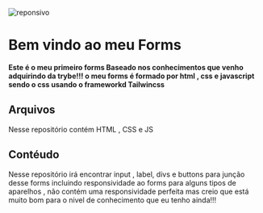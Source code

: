 ![reponsivo](https://github.com/lyusdevjr/ProjectForms/assets/131388000/bc15694c-183e-4874-8a97-95977dec2bd8)

# Bem vindo ao meu Forms

**Este é o meu primeiro forms Baseado nos conhecimentos que venho adquirindo da trybe!!!
o meu forms é formado por html , css e javascript  sendo o css usando o frameworkd Tailwincss**

## Arquivos

Nesse repositório  contém HTML , CSS e JS

##  Contéudo

Nesse repositório irá encontrar input , label, divs e buttons para junção desse forms incluindo responsividade ao forms para alguns tipos de aparelhos , não contém uma responsividade perfeita mas creio que está muito bom para o nivel de conhecimento que eu tenho ainda!!!
